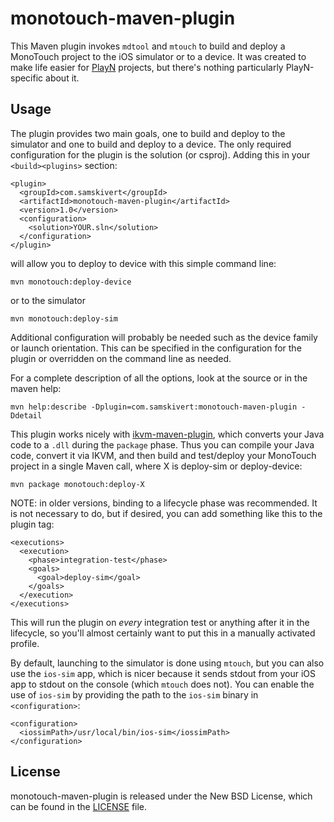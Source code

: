 # monotouch-maven-plugin

This Maven plugin invokes `mdtool` and `mtouch` to build and deploy a MonoTouch project to the iOS
simulator or to a device. It was created to make life easier for [PlayN] projects, but there's
nothing particularly PlayN-specific about it.

## Usage

The plugin provides two main goals, one to build and deploy to the simulator and one to build and
deploy to a device. The only required configuration for the plugin is the solution (or csproj).
Adding this in your `<build><plugins>` section:

    <plugin>
      <groupId>com.samskivert</groupId>
      <artifactId>monotouch-maven-plugin</artifactId>
      <version>1.0</version>
      <configuration>
        <solution>YOUR.sln</solution>
      </configuration>
    </plugin>

will allow you to deploy to device with this simple command line:

    mvn monotouch:deploy-device

or to the simulator

    mvn monotouch:deploy-sim

Additional configuration will probably be needed such as the device family or launch orientation.
This can be specified in the configuration for the plugin or overridden on the command line as
needed.

For a complete description of all the options, look at the source or in the maven help:

    mvn help:describe -Dplugin=com.samskivert:monotouch-maven-plugin -Ddetail

This plugin works nicely with [ikvm-maven-plugin], which converts your Java code to a `.dll` during
the `package` phase. Thus you can compile your Java code, convert it via IKVM, and then build and
test/deploy your MonoTouch project in a single Maven call, where X is deploy-sim or deploy-device:

    mvn package monotouch:deploy-X

NOTE: in older versions, binding to a lifecycle phase was recommended. It is not necessary to do,
but if desired, you can add something like this to the plugin tag:

    <executions>
      <execution>
        <phase>integration-test</phase>
        <goals>
          <goal>deploy-sim</goal>
        </goals>
      </execution>
    </executions>

This will run the plugin on *every* integration test or anything after it in the lifecycle, so
you'll almost certainly want to put this in a manually activated profile.

By default, launching to the simulator is done using `mtouch`, but you can also use the `ios-sim`
app, which is nicer because it sends stdout from your iOS app to stdout on the console (which
`mtouch` does not). You can enable the use of `ios-sim` by providing the path to the `ios-sim`
binary in `<configuration>`:

    <configuration>
      <iossimPath>/usr/local/bin/ios-sim</iossimPath>
    </configuration>

## License

monotouch-maven-plugin is released under the New BSD License, which can be found in the [LICENSE]
file.

[PlayN]: http://code.google.com/p/playn
[ikvm-maven-plugin]: https://github.com/samskivert/ikvm-maven-plugin/
[LICENSE]: https://github.com/samskivert/monotuch-maven-plugin/blob/master/LICENSE
